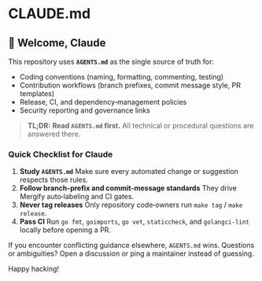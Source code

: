 # CLAUDE.md

## 🤖 Welcome, Claude

This repository uses **`AGENTS.md`** as the single source of truth for:

* Coding conventions (naming, formatting, commenting, testing)
* Contribution workflows (branch prefixes, commit message style, PR templates)
* Release, CI, and dependency‑management policies
* Security reporting and governance links

> **TL;DR:** **Read `AGENTS.md` first.**
> All technical or procedural questions are answered there.

### Quick Checklist for Claude

1. **Study `AGENTS.md`**
   Make sure every automated change or suggestion respects those rules.
2. **Follow branch‑prefix and commit‑message standards**
   They drive Mergify auto‑labeling and CI gates.
3. **Never tag releases**
   Only repository code‑owners run `make tag` / `make release`.
4. **Pass CI**
   Run `go fmt`, `goimports`, `go vet`, `staticcheck`, and `golangci‑lint` locally before opening a PR.

If you encounter conflicting guidance elsewhere, `AGENTS.md` wins.
Questions or ambiguities? Open a discussion or ping a maintainer instead of guessing.

Happy hacking!
